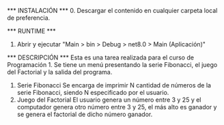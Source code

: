 *** INSTALACIÓN ***
0. Descargar el contenido en cualquier carpeta local de preferencia.

*** RUNTIME ***
1. Abrir y ejecutar "Main > bin > Debug > net8.0 > Main (Aplicación)"
   
*** DESCRIPCIÓN ***
Esta es una tarea realizada para el curso de Programación 1. 
Se tiene un menú presentando la serie Fibonacci, el juego del
Factorial y la salida del programa.
1. Serie Fibonacci
Se encarga de imprimir N cantidad de números de la serie Fibonacci,
siendo N especificado por el usuario.
2. Juego del Factorial
El usuario genera un número entre 3 y 25 y el computador genera
otro número entre 3 y 25, el más alto es ganador y se genera el
factorial de dicho número ganador.
